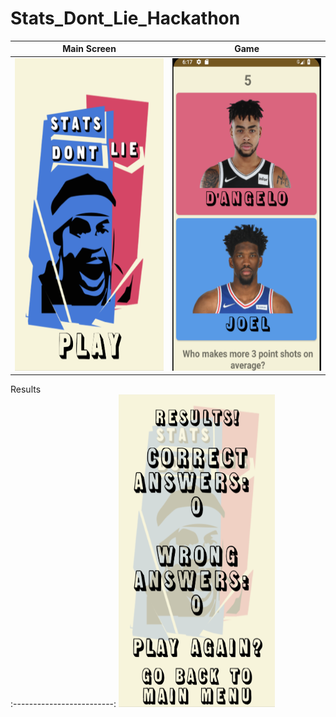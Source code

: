 # Stats_Dont_Lie_Hackathon

Main Screen            |  Game
:-------------------------:|:-------------------------:
<img src="images/mainscreen.png" width="250" height="500">  |  <img src="images/game.png" width="250" height="500">

Results             
:-------------------------:
<img src="images/results.png" width="250" height="500">  
